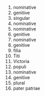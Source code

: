 1. nominative
2. genitive
3. singular
4. nominative 
5. nominative
6. genitive 
7. nominative
8. genitive
9. filia
10. Titi
11. Victoria 
12. populi
13. nominative
14. genitive 
15. plural
16. pater patriae

